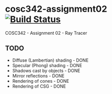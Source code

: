 # cosc342-assignment02 [![Build Status](https://travis-ci.com/Xtansia/cosc342-assignment02.svg?token=5sKpxVk7ZpUVB379u8Ec&branch=master)](https://travis-ci.com/Xtansia/cosc342-assignment02)
COSC342 - Assignment 02 - Ray Tracer

## TODO	
- Diffuse (Lambertian) shading - DONE
- Specular (Phong) shading - DONE
- Shadows cast by objects - DONE
- Mirror reflections - DONE
- Rendering of cones - DONE
- Rendering of CSG - DONE